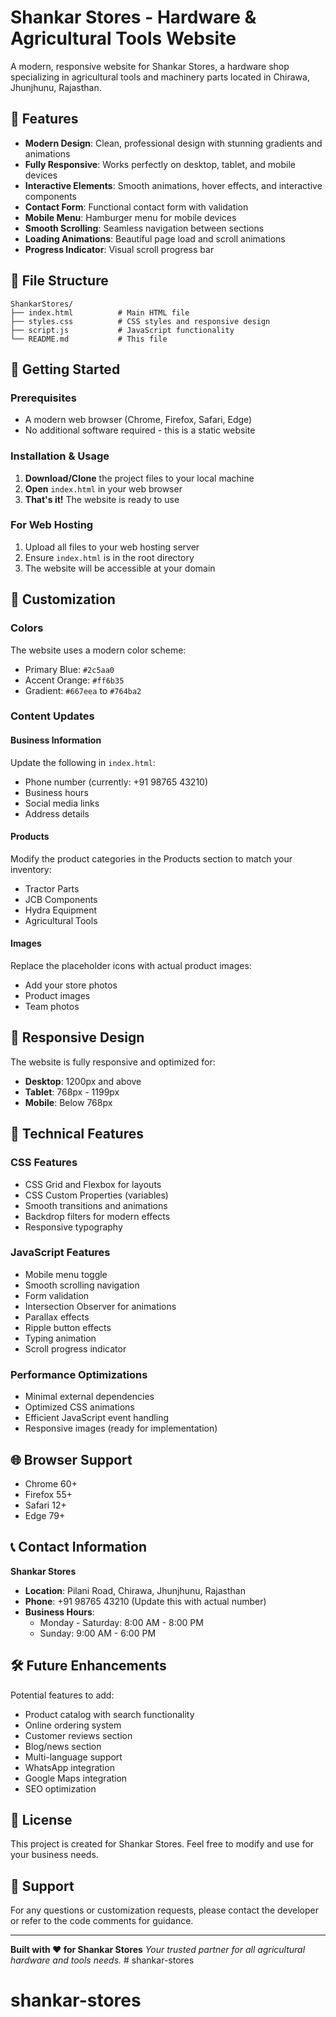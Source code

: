 # Shankar Stores - Hardware & Agricultural Tools Website

A modern, responsive website for Shankar Stores, a hardware shop specializing in agricultural tools and machinery parts located in Chirawa, Jhunjhunu, Rajasthan.

## 🌟 Features

- **Modern Design**: Clean, professional design with stunning gradients and animations
- **Fully Responsive**: Works perfectly on desktop, tablet, and mobile devices
- **Interactive Elements**: Smooth animations, hover effects, and interactive components
- **Contact Form**: Functional contact form with validation
- **Mobile Menu**: Hamburger menu for mobile devices
- **Smooth Scrolling**: Seamless navigation between sections
- **Loading Animations**: Beautiful page load and scroll animations
- **Progress Indicator**: Visual scroll progress bar

## 📁 File Structure

```
ShankarStores/
├── index.html          # Main HTML file
├── styles.css          # CSS styles and responsive design
├── script.js           # JavaScript functionality
└── README.md           # This file
```

## 🚀 Getting Started

### Prerequisites
- A modern web browser (Chrome, Firefox, Safari, Edge)
- No additional software required - this is a static website

### Installation & Usage

1. **Download/Clone** the project files to your local machine
2. **Open** `index.html` in your web browser
3. **That's it!** The website is ready to use

### For Web Hosting

1. Upload all files to your web hosting server
2. Ensure `index.html` is in the root directory
3. The website will be accessible at your domain

## 🎨 Customization

### Colors
The website uses a modern color scheme:
- Primary Blue: `#2c5aa0`
- Accent Orange: `#ff6b35`
- Gradient: `#667eea` to `#764ba2`

### Content Updates

#### Business Information
Update the following in `index.html`:
- Phone number (currently: +91 98765 43210)
- Business hours
- Social media links
- Address details

#### Products
Modify the product categories in the Products section to match your inventory:
- Tractor Parts
- JCB Components
- Hydra Equipment
- Agricultural Tools

#### Images
Replace the placeholder icons with actual product images:
- Add your store photos
- Product images
- Team photos

## 📱 Responsive Design

The website is fully responsive and optimized for:
- **Desktop**: 1200px and above
- **Tablet**: 768px - 1199px
- **Mobile**: Below 768px

## 🔧 Technical Features

### CSS Features
- CSS Grid and Flexbox for layouts
- CSS Custom Properties (variables)
- Smooth transitions and animations
- Backdrop filters for modern effects
- Responsive typography

### JavaScript Features
- Mobile menu toggle
- Smooth scrolling navigation
- Form validation
- Intersection Observer for animations
- Parallax effects
- Ripple button effects
- Typing animation
- Scroll progress indicator

### Performance Optimizations
- Minimal external dependencies
- Optimized CSS animations
- Efficient JavaScript event handling
- Responsive images (ready for implementation)

## 🌐 Browser Support

- Chrome 60+
- Firefox 55+
- Safari 12+
- Edge 79+

## 📞 Contact Information

**Shankar Stores**
- **Location**: Pilani Road, Chirawa, Jhunjhunu, Rajasthan
- **Phone**: +91 98765 43210 (Update this with actual number)
- **Business Hours**: 
  - Monday - Saturday: 8:00 AM - 8:00 PM
  - Sunday: 9:00 AM - 6:00 PM

## 🛠️ Future Enhancements

Potential features to add:
- Product catalog with search functionality
- Online ordering system
- Customer reviews section
- Blog/news section
- Multi-language support
- WhatsApp integration
- Google Maps integration
- SEO optimization

## 📄 License

This project is created for Shankar Stores. Feel free to modify and use for your business needs.

## 🤝 Support

For any questions or customization requests, please contact the developer or refer to the code comments for guidance.

---

**Built with ❤️ for Shankar Stores**
*Your trusted partner for all agricultural hardware and tools needs.* # shankar-stores
# shankar-stores
